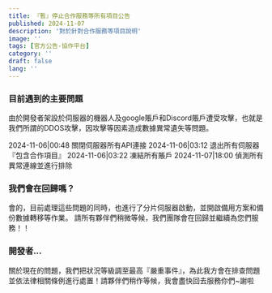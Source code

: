 ```yaml
---
title: 『暫』停止合作服務等所有項目公告
published: 2024-11-07
description: '對於針對合作服務等項目說明'
image: ''
tags: [官方公告-協作平台]
category: ''
draft: false 
lang: ''
---
```


### 目前遇到的主要問題

由於開發者架設於伺服器的機器人及google賬戶和Discord賬戶遭受攻擊，也就是我們所謂的DDOS攻擊，因攻擊等因素造成數據異常遺失等問題。

2024-11-06|00:48 關閉伺服器所有API連接
2024-11-06|03:12 退出所有伺服器『包含合作項目』
2024-11-06|03:22 凍結所有賬戶
2024-11-07|18:00 偵測所有異常連線並進行排除

### 我們會在回歸嗎？

會的，目前處理這些問題的同時，也進行了分片伺服器啟動，並開啟備用方案和備份數據轉移等作業。
請所有夥伴們稍微等候，我們團隊會在回歸並繼續為您們服務！！

### 開發者...

關於現在的問題，我們把狀況等級調至最高『嚴重事件』，為此我方會在排查問題並依法律相關條例進行處置！請夥伴們稍作等候，我會盡快回去服務你們~謝啦



